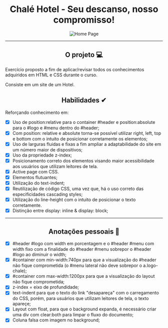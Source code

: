 <div align="center"><h1>Chalé Hotel - Seu descanso, nosso compromisso!</h1>

![Home Page]()


</div>


---

<div align="center"><h2>O projeto 💻</h2></div>

Exercício proposto a fim de aplicar/revisar todos os conhecimentos adquiridos em HTML e CSS durante o curso. <br>

Consiste em um site de um Hotel. <br>


<div align="center"><h2>Habilidades ✔</h2></div>

Reforçando conhecimento em:
 - [x] Uso de position:relative para o container #header e position:absolute para o #logo e #menu dentro do #header;
 - [x] Com position: relative e absolute torna-se possível utilizar right, left, top e bottom com o intuito de posicionar corretamente os elementos;
 - [x] Uso de larguras fluidas e fixas a fim ampliar a adaptabilidade do site em um número maior de dispositivos;
 - [x] Uso da propriedade z-index;
 - [x] Posicionamento correto dos elementos visando maior acessibilidade aos usuários que utilizam leitores de tela.
 - [x] Active page com CSS.
 - [x] Elementos flutuantes;
 - [x] Utilização do text-indent;
 - [x] Reutilização de código CSS, uma vez que, há o uso correto das especificidades cascading styles;
 - [x] Utilização do line-height com o intuito de posicionar o texto corretamente.
 - [x] Distinção entre display: inline & display: block;

 ----

 <div align="center"><h2>Anotações pessoais 🧷</h2></div>

  - [x] #header #logo com width em porcentagem e o #header #menu com width fixo com a finalidade do #header #menu sobrepor o #header #logo ao diminuir o width;
  - [x] #container com min-width:740px para que a visualização do #header não fique comprometida (o #menu lateral não deve sobrepor o a.logo-chale);
  - [x] #container com max-width:1200px para que a visualização do layout não fique comprometida;
  - [x] z-index = eixo de profundidade;
  - [x] text-indent para que o texto do link "desapareça" com o carregamento do CSS, porém, para usuários que utilizam leitores de tela, o texto apareçe;
  - [x] Layout com float, para que o background expanda, é necessário criar uma div com clear:both para limpar o fluxo do documento;
  - [x] Coluna falsa com imagem no background;
